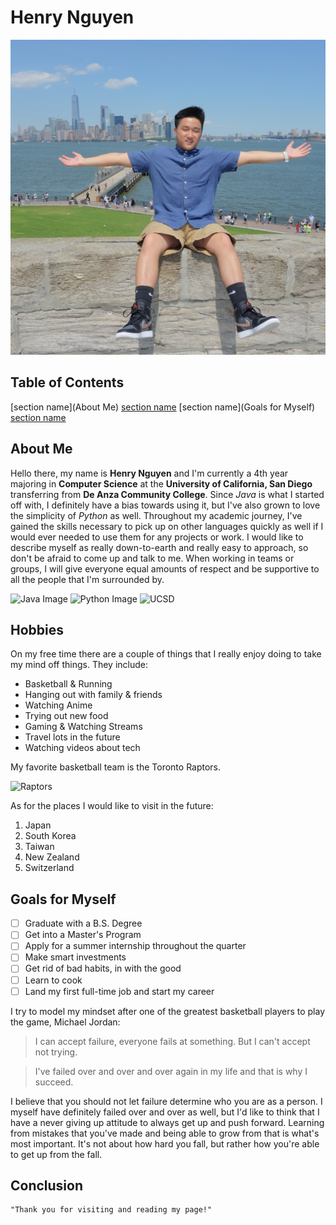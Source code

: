 # Henry Nguyen

![Myself](/Henry.jpg)

## Table of Contents

[section name](About Me)
[section name](Hobbies)
[section name](Goals for Myself)
[section name](Conclusion)

## About Me

Hello there, my name is **Henry Nguyen** and I'm currently a 4th year majoring in **Computer Science** at the **University of California, San Diego** transferring from **De Anza Community College**. Since _Java_ is what I started off with, I definitely have a bias towards using it, but I've also grown to love the simplicity of _Python_ as well. Throughout my academic journey, I've gained the skills necessary to pick up on other languages quickly as well if I would ever needed to use them for any projects or work. I would like to describe myself as really down-to-earth and really easy to approach, so don't be afraid to come up and talk to me. When working in teams or groups, I will give everyone equal amounts of respect and be supportive to all the people that I'm surrounded by.

![Java Image](https://www.gcreddy.com/wp-content/uploads/2021/05/Java-Programming-Language-1-1536x860.png)
![Python Image](https://upload.wikimedia.org/wikipedia/commons/f/f8/Python_logo_and_wordmark.svg)
![UCSD](https://upload.wikimedia.org/wikipedia/commons/f/f6/UCSD_logo.png)

## Hobbies

On my free time there are a couple of things that I really enjoy doing to take my mind off things. They include:

- Basketball & Running
- Hanging out with family & friends
- Watching Anime
- Trying out new food
- Gaming & Watching Streams
- Travel lots in the future
- Watching videos about tech

My favorite basketball team is the Toronto Raptors.

![Raptors](https://upload.wikimedia.org/wikipedia/en/thumb/3/36/Toronto_Raptors_logo.svg/1280px-Toronto_Raptors_logo.svg.png)

As for the places I would like to visit in the future:

1. Japan
2. South Korea
3. Taiwan
4. New Zealand
5. Switzerland

## Goals for Myself

- [ ] Graduate with a B.S. Degree
- [ ] Get into a Master's Program
- [ ] Apply for a summer internship throughout the quarter
- [ ] Make smart investments
- [ ] Get rid of bad habits, in with the good
- [ ] Learn to cook
- [ ] Land my first full-time job and start my career

I try to model my mindset after one of the greatest basketball players to play the game, Michael Jordan:

> I can accept failure, everyone fails at something. But I can't accept not trying.

> I've failed over and over and over again in my life and that is why I succeed.

I believe that you should not let failure determine who you are as a person. I myself have definitely failed over and over as well, but I'd like to think that I have a never giving up attitude to always get up and push forward. Learning from mistakes that you've made and being able to grow from that is what's most important. It's not about how hard you fall, but rather how you're able to get up from the fall.

## Conclusion

```
"Thank you for visiting and reading my page!"
```
